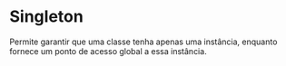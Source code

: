 # Singleton

Permite garantir que uma classe tenha apenas uma instância, enquanto fornece um ponto de acesso global a essa instância.
